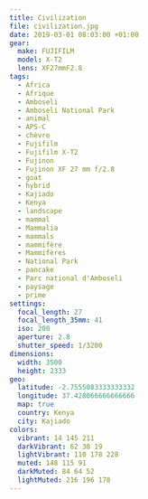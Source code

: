 ```yaml
---
title: Civilization
file: civilization.jpg
date: 2019-03-01 08:03:00 +01:00
gear:
  make: FUJIFILM
  model: X-T2
  lens: XF27mmF2.8
tags:
  - Africa
  - Afrique
  - Amboseli
  - Amboseli National Park
  - animal
  - APS-C
  - chèvre
  - Fujifilm
  - Fujifilm X-T2
  - Fujinon
  - Fujinon XF 27 mm f/2.8
  - goat
  - hybrid
  - Kajiado
  - Kenya
  - landscape
  - mammal
  - Mammalia
  - mammals
  - mammifère
  - Mammifères
  - National Park
  - pancake
  - Parc national d'Amboseli
  - paysage
  - prime
settings:
  focal_length: 27
  focal_length_35mm: 41
  iso: 200
  aperture: 2.8
  shutter_speed: 1/3200
dimensions:
  width: 3500
  height: 2333
geo:
  latitude: -2.7555083333333332
  longitude: 37.428066666666666
  map: true
  country: Kenya
  city: Kajiado
colors:
  vibrant: 14 145 211
  darkVibrant: 62 38 19
  lightVibrant: 110 178 228
  muted: 148 115 91
  darkMuted: 84 64 52
  lightMuted: 216 196 178
---
```



